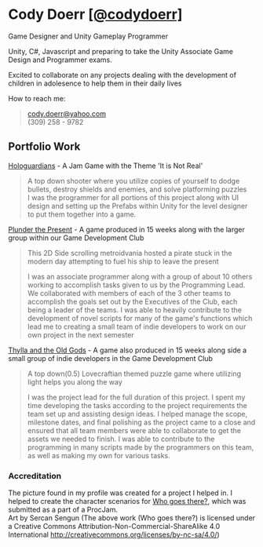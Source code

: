 # Cody Doerr [[@codydoerr]](https://github.com/codydoerr)
  
 Game Designer and Unity Gameplay Programmer   
   
 Unity, C#, Javascript and preparing to take the Unity Associate Game Design and Programmer exams.  
   
 Excited to collaborate on any projects dealing with the development of children in adolesence to help them in their daily lives  
   
 How to reach me:  
 >cody.doerr@yahoo.com  
 >(309) 258 - 9782  


## Portfolio Work  
[Hologuardians](https://codydoerr.itch.io/hologuardians) - A Jam Game with the Theme 'It is Not Real'  
>A top down shooter where you utilize copies of yourself to dodge bullets, destroy shields and enemies, and solve platforming puzzles  
>I was the programmer for all portions of this project along with UI design and setting up the Prefabs within Unity for the level designer to put them together into a game.  

[Plunder the Present](https://isu-game-dev-club.itch.io/plunder-the-present) - A game produced in 15 weeks along with the larger group within our Game Development Club
>This 2D Side scrolling metroidvania hosted a pirate stuck in the modern day attempting to fuel his ship to leave the present  
>  
>I was an associate programmer along with a group of about 10 others working to accomplish tasks given to us by the Programming Lead. We collaborated with members of each of the 3 other teams to accomplish the goals set out by the Executives of the Club, each being a leader of the teams. I was able to heavily contribute to the development of novel scripts for many of the game's functions which lead me to creating a small team of indie developers to work on our own project in the next semester  
>
[Thylla and the Old Gods](https://isu-game-dev-club.itch.io/thylla-and-the-old-gods) - A game also produced in 15 weeks along side a small group of indie developers in the Game Development Club
     
>A top down(0.5) Lovecraftian themed puzzle game where utilizing light helps you along the way 
>  
>I was the project lead for the full duration of this project. I spent my time developing the tasks according to the project requirements the team set up and assisting design ideas. I helped manage the scope, milestone dates, and final polishing as the project came to a close and ensured that all team members were able to collaborate to get the assets we needed to finish. I was able to contribute to the programming in many scripts made by the programmers on this team, as well as making my own for various tasks.

### Accreditation
The picture found in my profile was created for a project I helped in. I helped to create the character scenarios for [Who goes there?](https://sercansengun.itch.io/who-goes-there), which was submitted as a part of a ProcJam.  
Art by Sercan Sengun
(The above work (Who goes there?) is licensed under a Creative Commons Attribution-Non-Commercial-ShareAlike 4.0 International http://creativecommons.org/licenses/by-nc-sa/4.0/)

<!---
codydoerr/codydoerr is a ✨ special ✨ repository because its `README.md` (this file) appears on your GitHub profile.
You can click the Preview link to take a look at your changes.
--->
